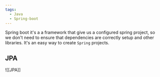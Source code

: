 ```yaml
---
tags:
  - Java
  - Spring-boot
---
```

Spring boot it's a a framework that give us a configured spring project, so we don't need to ensure that dependencies are correctly setup and other libraries.
It's an easy way to create `Spring` projects.
## JPA
![[JPA]]